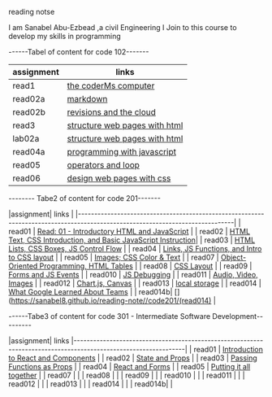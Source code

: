 reading notse


I am Sanabel Abu-Ezbead ,a civil Engineering I Join to this course to develop my skills in programming

------Tabel of content for code 102-------



 | assignment  |             links                              |
 | ------------|------------------------------------------------|
 |  read1      |   [the coderMs computer](read1)                |
 |  read02a    |   [markdown](read02a)                          |
 |  read02b    |   [revisions and the cloud](read02b)           |
 |  read3      |   [structure web pages with html](read3)       |
 |  lab02a     |   [structure web pages with html](lab02a)      |
 |  read04a    |   [programming with javascript ](read04a)      | 
 |  read05     |   [operators and loop](read05)                 |
 |  read06     |   [design web pages with css](read06)          |





-------- Tabe2 of content for code 201-------


 
 |assignment|                                                links                                                              |
 |------------------------------------------------------------------------------------------------------------------------------|
 |  read01  |   [Read: 01 - Introductory HTML and JavaScript](https://sanabel8.github.io/reading-note//code201/read01)          |
 |  read02  |   [HTML Text, CSS Introduction, and Basic JavaScript Instruction](https://sanabel8.github.io/reading-note//read02)|
 |  read03  |   [HTML Lists, CSS Boxes, JS Control Flow](https://sanabel8.github.io/reading-note//code201/read03)               |
 |  read04  |   [Links, JS Functions, and Intro to CSS layout](https://sanabel8.github.io/reading-note//code201/read04)         | 
 |  read05  |   [Images; CSS Color & Text](https://sanabel8.github.io/reading-note//code201/read05)                             | 
 |  read07  |   [Object-Oriented Programming, HTML Tables](https://sanabel8.github.io/reading-note//code201/read07)             |
 |  read08  |   [ CSS Layout](https://sanabel8.github.io/reading-note//code201/read08)                                          |
 |  read09  |   [Forms and JS Events](https://sanabel8.github.io/reading-note//code201/read09)                                  | 
 |  read010 |   [JS Debugging](https://sanabel8.github.io/reading-note//code201/read010)                                        |
 |  read011 |   [Audio, Video, Images](https://sanabel8.github.io/reading-note//code201/read011)                                |
 |  read012 |   [ Chart.js, Canvas](https://sanabel8.github.io/reading-note//code201/read012)                                   |
 |  read013 |   [local storage](https://sanabel8.github.io/reading-note//code201/read013)                                       |
 |  read014 |   [What Google Learned About Teams](https://sanabel8.github.io/reading-note//code201/read014a)                    |
 |  read014b|   [](https://sanabel8.github.io/reading-note//code201/(read014)                                                   | 
                                                    




 ------Tabe3 of content for code 301 - Intermediate Software Development---------
 
                                                    
 |assignment|                                        links                                                       |----------------------------------------------------------------------------------------------------------------|
 |  read01  |   [Introduction to React and Components](https://sanabel8.github.io/reading-note//code301/class01) |
 |  read02  |   [State and Props](https://sanabel8.github.io/reading-note//code301/class02)                      |
 |  read03  |   [Passing Functions as Props](https://sanabel8.github.io/reading-note//code301/class03)           |
 |  read04  |   [React and Forms](https://sanabel8.github.io/reading-note//code301/class04)                      | 
 |  read05  |   [Putting it all together](https://sanabel8.github.io/reading-note//code301/class05)              | 
 |  read07  |   [](https://sanabel8.github.io/reading-note//code301/class06)                                     |
 |  read08  |   [ ](https://sanabel8.github.io/reading-note//code301/class07)                                    |
 |  read09  |   [](https://sanabel8.github.io/reading-note//code301/class08)                                     | 
 |  read010 |   [](https://sanabel8.github.io/reading-note//code301/class09)                                     |
 |  read011 |   [](https://sanabel8.github.io/reading-note//code301/class10)                                     |
 |  read012 |   [ ](https://sanabel8.github.io/reading-note//code301/class11)                                    |
 |  read013 |   [](https://sanabel8.github.io/reading-note//code301/class12)                                     |
 |  read014 |   [](https://sanabel8.github.io/reading-note//code301/class13)                                     |
 |  read014b|   [](https://sanabel8.github.io/reading-note//code301/class14)                                     | 
                                                    